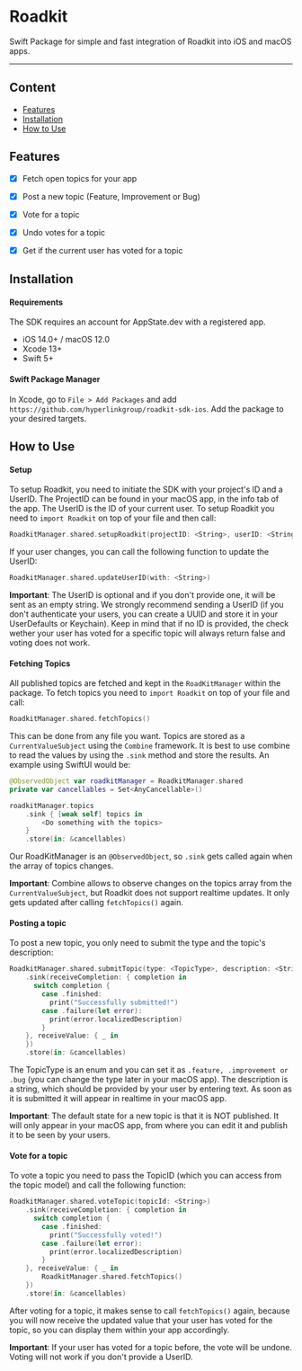 # Roadkit

Swift Package for simple and fast integration of Roadkit into iOS and macOS apps.


---


## Content
- [Features](#features)
- [Installation](#installation)
- [How to Use](#how-to-use)


## Features
- [x] Fetch open topics for your app
- [x] Post a new topic (Feature, Improvement or Bug)
- [x] Vote for a topic
- [x] Undo votes for a topic
- [x] Get if the current user has voted for a topic


## Installation
#### Requirements
The SDK requires an account for AppState.dev with a registered app.

- iOS 14.0+ / macOS 12.0
- Xcode 13+
- Swift 5+

#### Swift Package Manager
In Xcode, go to `File > Add Packages` and add `https://github.com/hyperlinkgroup/roadkit-sdk-ios`. Add the package to your desired targets.


## How to Use
#### Setup
To setup Roadkit, you need to initiate the SDK with your project's ID and a UserID. The ProjectID can be found in your macOS app, in the info tab of the app. The UserID is the ID of your current user. To setup Roadkit you need to `import Roadkit` on top of your file and then call:
```Swift
RoadkitManager.shared.setupRoadkit(projectID: <String>, userID: <String>)
```

If your user changes, you can call the following function to update the UserID:
```Swift
RoadkitManager.shared.updateUserID(with: <String>)
```

**Important**: The UserID is optional and if you don't provide one, it will be sent as an empty string. We strongly recommend sending a UserID (if you don't authenticate your users, you can create a UUID and store it in your UserDefaults or Keychain). Keep in mind that if no ID is provided, the check wether your user has voted for a specific topic will always return false and voting does not work.

#### Fetching Topics
All published topics are fetched and kept in the `RoadKitManager` within the package.
To fetch topics you need to `import Roadkit` on top of your file and call:
```Swift
RoadkitManager.shared.fetchTopics()
```
This can be done from any file you want. Topics are stored as a `CurrentValueSubject` using the `Combine` framework. It is best to use combine to read the values by using the `.sink` method and store the results. An example using SwiftUI would be:
```Swift
@ObservedObject var roadkitManager = RoadkitManager.shared
private var cancellables = Set<AnyCancellable>()

roadkitManager.topics
    .sink { [weak self] topics in
        <Do something with the topics>
    }
    .store(in: &cancellables)
```

Our RoadKitManager is an `@ObservedObject`, so `.sink` gets called again when the array of topics changes.

**Important**: Combine allows to observe changes on the topics array from the `CurrentValueSubject`, but Roadkit does not support realtime updates. It only gets updated after calling `fetchTopics()` again.

#### Posting a topic
To post a new topic, you only need to submit the type and the topic's description:
```Swift
RoadkitManager.shared.submitTopic(type: <TopicType>, description: <String>)
    .sink(receiveCompletion: { completion in
      switch completion {
        case .finished:
          print("Successfully submitted!")
        case .failure(let error):
          print(error.localizedDescription)
        }
    }, receiveValue: { _ in
    })
    .store(in: &cancellables)
```
The TopicType is an enum and you can set it as `.feature, .improvement or .bug` (you can change the type later in your macOS app). The description is a string, which should be provided by your user by entering text. As soon as it is submitted it will appear in realtime in your macOS app.

**Important**: The default state for a new topic is that it is NOT published. It will only appear in your macOS app, from where you can edit it and publish it to be seen by your users.

#### Vote for a topic
To vote a topic you need to pass the TopicID (which you can access from the topic model) and call the following function:
```Swift
RoadkitManager.shared.voteTopic(topicId: <String>)
    .sink(receiveCompletion: { completion in
      switch completion {
        case .finished:
          print("Successfully voted!")
        case .failure(let error):
          print(error.localizedDescription)
        }
    }, receiveValue: { _ in
        RoadkitManager.shared.fetchTopics()
    })
    .store(in: &cancellables)
```

After voting for a topic, it makes sense to call `fetchTopics()` again, because you will now receive the updated value that your user has voted for the topic, so you can display them within your app accordingly.

**Important**: If your user has voted for a topic before, the vote will be undone. Voting will not work if you don't provide a UserID.
